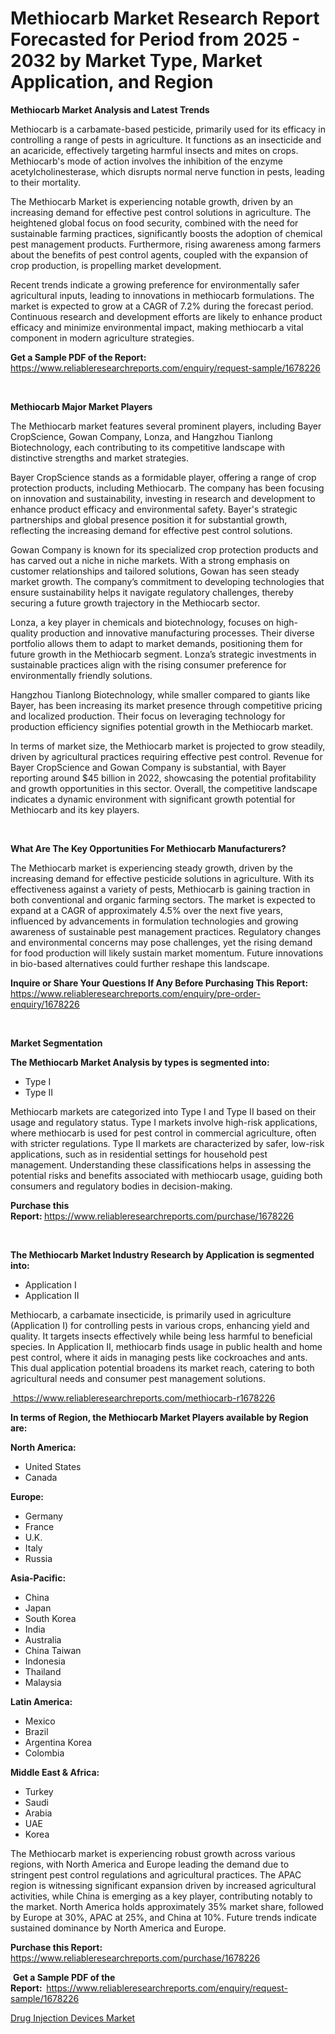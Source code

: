 <p><h1>Methiocarb Market Research Report Forecasted for Period from 2025 -  2032 by Market Type, Market Application, and Region</h1></p><p><strong>Methiocarb Market Analysis and Latest Trends</strong></p>
<p><p>Methiocarb is a carbamate-based pesticide, primarily used for its efficacy in controlling a range of pests in agriculture. It functions as an insecticide and an acaricide, effectively targeting harmful insects and mites on crops. Methiocarb's mode of action involves the inhibition of the enzyme acetylcholinesterase, which disrupts normal nerve function in pests, leading to their mortality.</p><p>The Methiocarb Market is experiencing notable growth, driven by an increasing demand for effective pest control solutions in agriculture. The heightened global focus on food security, combined with the need for sustainable farming practices, significantly boosts the adoption of chemical pest management products. Furthermore, rising awareness among farmers about the benefits of pest control agents, coupled with the expansion of crop production, is propelling market development.</p><p>Recent trends indicate a growing preference for environmentally safer agricultural inputs, leading to innovations in methiocarb formulations. The market is expected to grow at a CAGR of 7.2% during the forecast period. Continuous research and development efforts are likely to enhance product efficacy and minimize environmental impact, making methiocarb a vital component in modern agriculture strategies.</p></p>
<p><strong>Get a Sample PDF of the Report:&nbsp;</strong> <a href="https://www.reliableresearchreports.com/enquiry/request-sample/1678226?utm_campaign=3054&utm_medium=2&utm_source=Github&utm_content=ia&utm_term=25032025&utm_id=methiocarb">https://www.reliableresearchreports.com/enquiry/request-sample/1678226</a></p>
<p>&nbsp;</p>
<p><strong>Methiocarb Major Market Players</strong></p>
<p><p>The Methiocarb market features several prominent players, including Bayer CropScience, Gowan Company, Lonza, and Hangzhou Tianlong Biotechnology, each contributing to its competitive landscape with distinctive strengths and market strategies.</p><p>Bayer CropScience stands as a formidable player, offering a range of crop protection products, including Methiocarb. The company has been focusing on innovation and sustainability, investing in research and development to enhance product efficacy and environmental safety. Bayer's strategic partnerships and global presence position it for substantial growth, reflecting the increasing demand for effective pest control solutions.</p><p>Gowan Company is known for its specialized crop protection products and has carved out a niche in niche markets. With a strong emphasis on customer relationships and tailored solutions, Gowan has seen steady market growth. The company’s commitment to developing technologies that ensure sustainability helps it navigate regulatory challenges, thereby securing a future growth trajectory in the Methiocarb sector.</p><p>Lonza, a key player in chemicals and biotechnology, focuses on high-quality production and innovative manufacturing processes. Their diverse portfolio allows them to adapt to market demands, positioning them for future growth in the Methiocarb segment. Lonza’s strategic investments in sustainable practices align with the rising consumer preference for environmentally friendly solutions.</p><p>Hangzhou Tianlong Biotechnology, while smaller compared to giants like Bayer, has been increasing its market presence through competitive pricing and localized production. Their focus on leveraging technology for production efficiency signifies potential growth in the Methiocarb market.</p><p>In terms of market size, the Methiocarb market is projected to grow steadily, driven by agricultural practices requiring effective pest control. Revenue for Bayer CropScience and Gowan Company is substantial, with Bayer reporting around $45 billion in 2022, showcasing the potential profitability and growth opportunities in this sector. Overall, the competitive landscape indicates a dynamic environment with significant growth potential for Methiocarb and its key players.</p></p>
<p>&nbsp;</p>
<p><strong>What Are The Key Opportunities For Methiocarb Manufacturers?</strong></p>
<p><p>The Methiocarb market is experiencing steady growth, driven by the increasing demand for effective pesticide solutions in agriculture. With its effectiveness against a variety of pests, Methiocarb is gaining traction in both conventional and organic farming sectors. The market is expected to expand at a CAGR of approximately 4.5% over the next five years, influenced by advancements in formulation technologies and growing awareness of sustainable pest management practices. Regulatory changes and environmental concerns may pose challenges, yet the rising demand for food production will likely sustain market momentum. Future innovations in bio-based alternatives could further reshape this landscape.</p></p>
<p><strong>Inquire or Share Your Questions If Any Before Purchasing This Report:</strong> <a href="https://www.reliableresearchreports.com/enquiry/pre-order-enquiry/1678226?utm_campaign=3054&utm_medium=2&utm_source=Github&utm_content=ia&utm_term=25032025&utm_id=methiocarb">https://www.reliableresearchreports.com/enquiry/pre-order-enquiry/1678226</a></p>
<p>&nbsp;</p>
<p><strong>Market Segmentation</strong></p>
<p><strong>The Methiocarb Market Analysis by types is segmented into:</strong></p>
<p><ul><li>Type I</li><li>Type II</li></ul></p>
<p><p>Methiocarb markets are categorized into Type I and Type II based on their usage and regulatory status. Type I markets involve high-risk applications, where methiocarb is used for pest control in commercial agriculture, often with stricter regulations. Type II markets are characterized by safer, low-risk applications, such as in residential settings for household pest management. Understanding these classifications helps in assessing the potential risks and benefits associated with methiocarb usage, guiding both consumers and regulatory bodies in decision-making.</p></p>
<p><strong>Purchase this Report:&nbsp;</strong><a href="https://www.reliableresearchreports.com/purchase/1678226?utm_campaign=3054&utm_medium=2&utm_source=Github&utm_content=ia&utm_term=25032025&utm_id=methiocarb">https://www.reliableresearchreports.com/purchase/1678226</a></p>
<p>&nbsp;</p>
<p><strong>The Methiocarb Market Industry Research by Application is segmented into:</strong></p>
<p><ul><li>Application I</li><li>Application II</li></ul></p>
<p><p>Methiocarb, a carbamate insecticide, is primarily used in agriculture (Application I) for controlling pests in various crops, enhancing yield and quality. It targets insects effectively while being less harmful to beneficial species. In Application II, methiocarb finds usage in public health and home pest control, where it aids in managing pests like cockroaches and ants. This dual application potential broadens its market reach, catering to both agricultural needs and consumer pest management solutions.</p></p>
<p><a href="https://www.reliableresearchreports.com/methiocarb-r1678226?utm_campaign=3054&utm_medium=2&utm_source=Github&utm_content=ia&utm_term=25032025&utm_id=methiocarb">&nbsp;https://www.reliableresearchreports.com/methiocarb-r1678226</a></p>
<p><strong>In terms of Region, the Methiocarb Market Players available by Region are:</strong></p>
<p>
    <p> <strong> North America: </strong>
        <ul>
            <li>United States</li>
            <li>Canada</li>
        </ul>
        </p> 
    <p> <strong> Europe: </strong>
        <ul>
            <li>Germany</li>
            <li>France</li>
            <li>U.K.</li>
            <li>Italy</li>
            <li>Russia</li>
        </ul>
        </p> 
    <p> <strong> Asia-Pacific: </strong>
        <ul>
            <li>China</li>
            <li>Japan</li>
            <li>South Korea</li>
            <li>India</li>
            <li>Australia</li>
            <li>China Taiwan</li>
            <li>Indonesia</li>
            <li>Thailand</li>
            <li>Malaysia</li>
        </ul>
        </p> 
    <p> <strong> Latin America: </strong>
        <ul>
            <li>Mexico</li>
            <li>Brazil</li>
            <li>Argentina Korea</li>
            <li>Colombia</li>
        </ul>
        </p> 
    <p> <strong> Middle East & Africa: </strong>
        <ul>
            <li>Turkey</li>
            <li>Saudi</li>
            <li>Arabia</li>
            <li>UAE</li>
            <li>Korea</li>
        </ul>
    </p>
    </p>
<p><p>The Methiocarb market is experiencing robust growth across various regions, with North America and Europe leading the demand due to stringent pest control regulations and agricultural practices. The APAC region is witnessing significant expansion driven by increased agricultural activities, while China is emerging as a key player, contributing notably to the market. North America holds approximately 35% market share, followed by Europe at 30%, APAC at 25%, and China at 10%. Future trends indicate sustained dominance by North America and Europe.</p></p>
<p><strong>Purchase this Report: </strong><a href="https://www.reliableresearchreports.com/purchase/1678226?utm_campaign=3054&utm_medium=2&utm_source=Github&utm_content=ia&utm_term=25032025&utm_id=methiocarb">https://www.reliableresearchreports.com/purchase/1678226</a></p>
<p>&nbsp;<strong>Get a Sample PDF of the Report:&nbsp;&nbsp;</strong><a href="https://www.reliableresearchreports.com/enquiry/request-sample/1678226?utm_campaign=3054&utm_medium=2&utm_source=Github&utm_content=ia&utm_term=25032025&utm_id=methiocarb">https://www.reliableresearchreports.com/enquiry/request-sample/1678226</a></p>
<p><strong></strong></p>
<p><p><a href="https://github.com/lynlynyusay/Market-Research-Report-List-1/blob/main/drug-injection-devices-market.md?utm_campaign=3054&utm_medium=2&utm_source=Github&utm_content=ia&utm_term=25032025&utm_id=methiocarb">Drug Injection Devices Market</a></p></p>